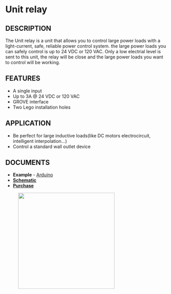 # Unit relay

## DESCRIPTION

The Unit relay is a unit that allows you to control large power loads with a light-current, safe, reliable power control system. the large power loads you can safely control is up to 24 VDC or 120 VAC.
Only a low electrial level is sent to this unit, the relay will be close and the large power loads you want to control will be working.


## FEATURES
-  A single input
-  Up to 3A @ 24 VDC or 120 VAC
-  GROVE interface
-  Two Lego installation holes

## APPLICATION

-  Be perfect for large inductive loads(like DC motors electrocircuit, intelligent interpolation...)
-  Control a standard wall outlet device

## DOCUMENTS

-  **Example** - [Arduino](https://github.com/m5stack/M5Stack/tree/master/examples/Unit/Relay)
- **[Schematic](https://github.com/m5stack/M5-Schematic/blob/master/Units/UNIT_RELAY.pdf)**
-  **[Purchase](https://www.aliexpress.com/store/product/M5Stack-Official-Mini-Relay-Unit-DC-3A-30V-AC-3A-220V-with-Triode-Driven-GROVE-Port/3226069_32922856211.html?spm=a2g1y.12024536.productList_5885013.subject_24)**

<figure>
    <img src="assets/img/product_pics/units/M5GO_Unit_relay.png" height="300" width="300">
</figure>
